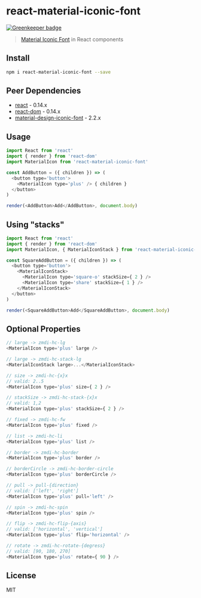 # react-material-iconic-font

[![Greenkeeper badge](https://badges.greenkeeper.io/guilhermehn/react-material-iconic-font.svg)](https://greenkeeper.io/)
> [Material Iconic Font](http://zavoloklom.github.io/material-design-iconic-font) in React components

## Install
```bash
npm i react-material-iconic-font --save
```

## Peer Dependencies
- [react](https://www.npmjs.com/package/react) - 0.14.x
- [react-dom](https://www.npmjs.com/package/react) - 0.14.x
- [material-design-iconic-font](https://www.npmjs.com/package/material-design-iconic-font) - 2.2.x

## Usage
```js
import React from 'react'
import { render } from 'react-dom'
import MaterialIcon from 'react-material-iconic-font'

const AddButton = ({ children }) => (
  <button type='button'>
    <MaterialIcon type='plus' /> { children }
  </button>
)

render(<AddButton>Add</AddButton>, document.body)
```

## Using "stacks"
```js
import React from 'react'
import { render } from 'react-dom'
import MaterialIcon, { MaterialIconStack } from 'react-material-iconic-font'

const SquareAddButton = ({ children }) => (
  <button type='button'>
    <MaterialIconStack>
      <MaterialIcon type='square-o' stackSize={ 2 } />
      <MaterialIcon type='share' stackSize={ 1 } />
    </MaterialIconStack>
  </button>
)

render(<SquareAddButton>Add</SquareAddButton>, document.body)
```

## Optional Properties
```js
// large -> zmdi-hc-lg
<MaterialIcon type='plus' large />

// large -> zmdi-hc-stack-lg
<MaterialIconStack large>...</MaterialIconStack>

// size -> zmdi-hc-{x}x
// valid: 2..5
<MaterialIcon type='plus' size={ 2 } />

// stackSize -> zmdi-hc-stack-{x}x
// valid: 1,2
<MaterialIcon type='plus' stackSize={ 2 } />

// fixed -> zmdi-hc-fw
<MaterialIcon type='plus' fixed />

// list -> zmdi-hc-li
<MaterialIcon type='plus' list />

// border -> zmdi-hc-border
<MaterialIcon type='plus' border />

// borderCircle -> zmdi-hc-border-circle
<MaterialIcon type='plus' borderCircle />

// pull -> pull-{direction}
// valid: ['left', 'right']
<MaterialIcon type='plus' pull='left' />

// spin -> zmdi-hc-spin
<MaterialIcon type='plus' spin />

// flip -> zmdi-hc-flip-{axis}
// valid: ['horizontal', 'vertical']
<MaterialIcon type='plus' flip='horizontal' />

// rotate -> zmdi-hc-rotate-{degress}
// valid: [90, 180, 270]
<MaterialIcon type='plus' rotate={ 90 } />
```

## License
MIT
